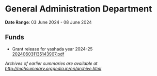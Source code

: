 # General Administration Department

**Date Range**: 03 June 2024 - 08 June 2024


## Funds
- Grant release for  yashada year 2024-25\
  [202406031135143907.pdf](https://gr.maharashtra.gov.in/Site/Upload/Government%20Resolutions/English/202406031135143907.pdf)


*Archives of earlier summaries are available at http://mahsummary.orgpedia.in/en/archive.html*